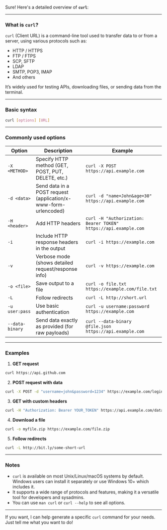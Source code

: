 Sure! Here's a detailed overview of **`curl`**:

---

### What is `curl`?

`curl` (Client URL) is a command-line tool used to transfer data to or from a server, using various protocols such as:

* HTTP / HTTPS
* FTP / FTPS
* SCP, SFTP
* LDAP
* SMTP, POP3, IMAP
* And others

It’s widely used for testing APIs, downloading files, or sending data from the terminal.

---

### Basic syntax

```bash
curl [options] [URL]
```

---

### Commonly used options

| Option          | Description                                                     | Example                                                         |
| --------------- | --------------------------------------------------------------- | --------------------------------------------------------------- |
| `-X <METHOD>`   | Specify HTTP method (GET, POST, PUT, DELETE, etc.)              | `curl -X POST https://api.example.com`                          |
| `-d <data>`     | Send data in a POST request (application/x-www-form-urlencoded) | `curl -d "name=John&age=30" https://api.example.com`            |
| `-H <header>`   | Add HTTP headers                                                | `curl -H "Authorization: Bearer TOKEN" https://api.example.com` |
| `-i`            | Include HTTP response headers in the output                     | `curl -i https://example.com`                                   |
| `-v`            | Verbose mode (shows detailed request/response info)             | `curl -v https://example.com`                                   |
| `-o <file>`     | Save output to a file                                           | `curl -o file.txt https://example.com/file.txt`                 |
| `-L`            | Follow redirects                                                | `curl -L http://short.url`                                      |
| `-u user:pass`  | Use basic authentication                                        | `curl -u username:password https://example.com`                 |
| `--data-binary` | Send data exactly as provided (for raw payloads)                | `curl --data-binary @file.json https://api.example.com`         |

---

### Examples

1. **GET request**

```bash
curl https://api.github.com
```

2. **POST request with data**

```bash
curl -X POST -d "username=john&password=1234" https://example.com/login
```

3. **GET with custom headers**

```bash
curl -H "Authorization: Bearer YOUR_TOKEN" https://api.example.com/data
```

4. **Download a file**

```bash
curl -o myfile.zip https://example.com/file.zip
```

5. **Follow redirects**

```bash
curl -L http://bit.ly/some-short-url
```

---

### Notes

* `curl` is available on most Unix/Linux/macOS systems by default. Windows users can install it separately or use Windows 10+ which includes it.
* It supports a wide range of protocols and features, making it a versatile tool for developers and sysadmins.
* You can use `man curl` or `curl --help` to see all options.

---

If you want, I can help generate a specific `curl` command for your needs. Just tell me what you want to do!
